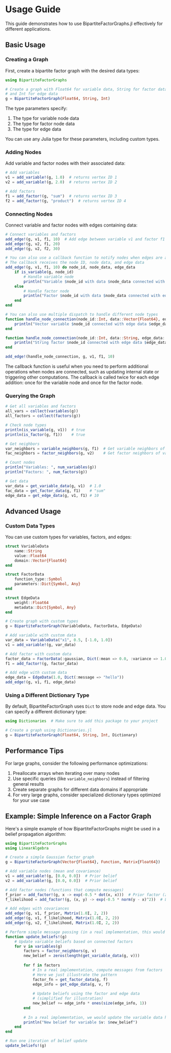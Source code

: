 # Usage Guide

This guide demonstrates how to use BipartiteFactorGraphs.jl effectively for different applications.

## Basic Usage

### Creating a Graph

First, create a bipartite factor graph with the desired data types:

```julia
using BipartiteFactorGraphs

# Create a graph with Float64 for variable data, String for factor data, 
# and Int for edge data
g = BipartiteFactorGraph(Float64, String, Int)
```

The type parameters specify:
1. The type for variable node data
2. The type for factor node data
3. The type for edge data

You can use any Julia type for these parameters, including custom types.

### Adding Nodes

Add variable and factor nodes with their associated data:

```julia
# Add variables
v1 = add_variable!(g, 1.0)  # returns vertex ID 1
v2 = add_variable!(g, 2.0)  # returns vertex ID 2

# Add factors
f1 = add_factor!(g, "sum")  # returns vertex ID 3
f2 = add_factor!(g, "product")  # returns vertex ID 4
```

### Connecting Nodes

Connect variable and factor nodes with edges containing data:

```julia
# Connect variables and factors
add_edge!(g, v1, f1, 10)  # Add edge between variable v1 and factor f1 with data 10
add_edge!(g, v2, f1, 20)
add_edge!(g, v2, f2, 30)

# You can also use a callback function to notify nodes when edges are added
# The callback receives the node ID, node data, and edge data
add_edge!(g, v1, f1, 10) do node_id, node_data, edge_data
    if is_variable(g, node_id)
        # Handle variable node
        println("Variable $node_id with data $node_data connected with edge data $edge_data")
    else
        # Handle factor node
        println("Factor $node_id with data $node_data connected with edge data $edge_data")
    end
end

# You can also use multiple dispatch to handle different node types
function handle_node_connection(node_id::Int, data::Vector{Float64}, edge_data::Int)
    println("Vector variable $node_id connected with edge data $edge_data")
end

function handle_node_connection(node_id::Int, data::String, edge_data::Int)
    println("String factor $node_id connected with edge data $edge_data")
end

add_edge!(handle_node_connection, g, v1, f1, 10)
```

The callback function is useful when you need to perform additional operations when nodes are connected,
such as updating internal state or triggering other computations. The callback is called twice for each edge addition:
once for the variable node and once for the factor node.

### Querying the Graph

```julia
# Get all variables and factors
all_vars = collect(variables(g))
all_factors = collect(factors(g))

# Check node types
println(is_variable(g, v1))  # true
println(is_factor(g, f1))    # true

# Get neighbors
var_neighbors = variable_neighbors(g, f1)  # Get variable neighbors of factor f1
fac_neighbors = factor_neighbors(g, v2)    # Get factor neighbors of variable v2

# Count nodes
println("Variables: ", num_variables(g))
println("Factors: ", num_factors(g))

# Get data
var_data = get_variable_data(g, v1)  # 1.0
fac_data = get_factor_data(g, f1)    # "sum"
edge_data = get_edge_data(g, v1, f1) # 10
```

## Advanced Usage

### Custom Data Types

You can use custom types for variables, factors, and edges:

```julia
struct VariableData
    name::String
    value::Float64
    domain::Vector{Float64}
end

struct FactorData
    function_type::Symbol
    parameters::Dict{Symbol, Any}
end

struct EdgeData
    weight::Float64
    metadata::Dict{Symbol, Any}
end

# Create graph with custom types
g = BipartiteFactorGraph(VariableData, FactorData, EdgeData)

# Add variable with custom data
var_data = VariableData("x1", 0.5, [-1.0, 1.0])
v1 = add_variable!(g, var_data)

# Add factor with custom data
factor_data = FactorData(:gaussian, Dict(:mean => 0.0, :variance => 1.0))
f1 = add_factor!(g, factor_data)

# Add edge with custom data
edge_data = EdgeData(1.0, Dict(:message => "hello"))
add_edge!(g, v1, f1, edge_data)
```

### Using a Different Dictionary Type

By default, BipartiteFactorGraph uses `Dict` to store node and edge data. You can specify a different dictionary type:

```julia
using Dictionaries  # Make sure to add this package to your project

# Create a graph using Dictionaries.jl
g = BipartiteFactorGraph(Float64, String, Int, Dictionary)
```

## Performance Tips

For large graphs, consider the following performance optimizations:

1. Preallocate arrays when iterating over many nodes
2. Use specific queries (like `variable_neighbors`) instead of filtering general results
3. Create separate graphs for different data domains if appropriate
4. For very large graphs, consider specialized dictionary types optimized for your use case

## Example: Simple Inference on a Factor Graph

Here's a simple example of how BipartiteFactorGraphs might be used in a belief propagation algorithm:

```julia
using BipartiteFactorGraphs
using LinearAlgebra

# Create a simple Gaussian factor graph
g = BipartiteFactorGraph(Vector{Float64}, Function, Matrix{Float64})

# Add variable nodes (mean and covariance)
v1 = add_variable!(g, [0.0, 0.0])  # Prior belief
v2 = add_variable!(g, [0.0, 0.0])  # Prior belief

# Add factor nodes (functions that compute messages)
f_prior = add_factor!(g, x -> exp(-0.5 * dot(x, x)))  # Prior factor (zero mean, unit covariance)
f_likelihood = add_factor!(g, (x, y) -> exp(-0.5 * norm(y - x)^2))  # Likelihood factor

# Add edges with covariances
add_edge!(g, v1, f_prior, Matrix(1.0I, 2, 2))
add_edge!(g, v1, f_likelihood, Matrix(1.0I, 2, 2))
add_edge!(g, v2, f_likelihood, Matrix(1.0I, 2, 2))

# Perform simple message passing (in a real implementation, this would be more complex)
function update_beliefs!(g)
    # Update variable beliefs based on connected factors
    for v in variables(g)
        factors = factor_neighbors(g, v)
        new_belief = zeros(length(get_variable_data(g, v)))
        
        for f in factors
            # In a real implementation, compute messages from factors
            # Here we just illustrate the pattern
            factor_fn = get_factor_data(g, f)
            edge_info = get_edge_data(g, v, f)
            
            # Update beliefs using the factor and edge data
            # (simplified for illustration)
            new_belief += edge_info * ones(size(edge_info, 1))
        end
        
        # In a real implementation, we would update the variable data here
        println("New belief for variable $v: $new_belief")
    end
end

# Run one iteration of belief update
update_beliefs!(g)
``` 
